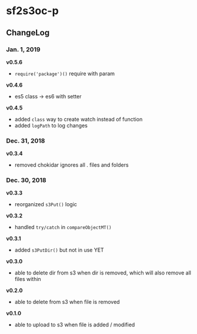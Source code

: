 # sf2s3oc-p

## ChangeLog
### Jan. 1, 2019
**v0.5.6**
- `require('package')()` require with param

**v0.4.6**
- es5 class -> es6 with setter

**v0.4.5**
- added `class` way to create watch instead of function
- added `logPath` to log changes

### Dec. 31, 2018
**v0.3.4**
- removed chokidar ignores all . files and folders

### Dec. 30, 2018
**v0.3.3**
- reorganized `s3Put()` logic

**v0.3.2**
- handled `try/catch` in `compareObjectMT()`

**v0.3.1**
- added `s3PutDir()` but not in use YET

**v0.3.0**
- able to delete dir from s3 when dir is removed, which will also remove all files within

**v0.2.0**
- able to delete from s3 when file is removed

**v0.1.0**
- able to upload to s3 when file is added / modified

